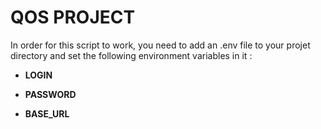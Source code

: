 # **QOS PROJECT**

In order for this script to work, you need to add an .env file to your projet directory and set the following environment variables in it :


- **LOGIN**

 - **PASSWORD**

 - **BASE_URL**